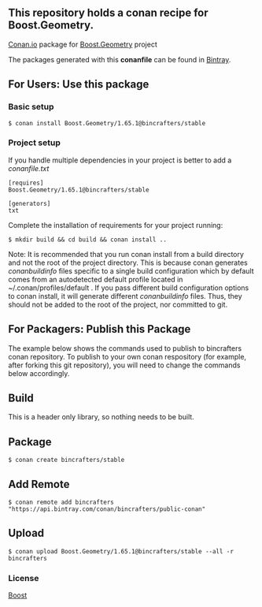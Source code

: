 ## This repository holds a conan recipe for Boost.Geometry.

[Conan.io](https://conan.io) package for [Boost.Geometry](https://github.com/Boostorg/Geometry) project

The packages generated with this **conanfile** can be found in [Bintray](https://bintray.com/bincrafters/public-conan/Boost.Geometry%3Abincrafters).

## For Users: Use this package

### Basic setup

    $ conan install Boost.Geometry/1.65.1@bincrafters/stable

### Project setup

If you handle multiple dependencies in your project is better to add a *conanfile.txt*

    [requires]
    Boost.Geometry/1.65.1@bincrafters/stable

    [generators]
    txt

Complete the installation of requirements for your project running:

    $ mkdir build && cd build && conan install ..
	
Note: It is recommended that you run conan install from a build directory and not the root of the project directory.  This is because conan generates *conanbuildinfo* files specific to a single build configuration which by default comes from an autodetected default profile located in ~/.conan/profiles/default .  If you pass different build configuration options to conan install, it will generate different *conanbuildinfo* files.  Thus, they should not be added to the root of the project, nor committed to git. 

## For Packagers: Publish this Package

The example below shows the commands used to publish to bincrafters conan repository. To publish to your own conan respository (for example, after forking this git repository), you will need to change the commands below accordingly. 

## Build  

This is a header only library, so nothing needs to be built.

## Package 

    $ conan create bincrafters/stable
	
## Add Remote

	$ conan remote add bincrafters "https://api.bintray.com/conan/bincrafters/public-conan"

## Upload

    $ conan upload Boost.Geometry/1.65.1@bincrafters/stable --all -r bincrafters

### License
[Boost](www.boost.org/LICENSE_1_0.txt)
